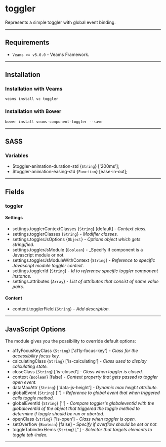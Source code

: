# toggler

 Represents a simple toggler with global event binding.

-----------

## Requirements
- `Veams >= v5.0.0` - Veams Framework.

-----------

## Installation

### Installation with Veams

`veams install vc toggler`

### Installation with Bower

`bower install veams-component-toggler --save`

-------------

## SASS

### Variables

- $toggler-animation-duration-std {`String`} ['200ms'];
- $toggler-animation-easing-std {`Function`} [ease-in-out];

-------------

## Fields

### toggler

#### Settings

- settings.togglerContextClasses {`String`} [default] - _Context class._
- settings.togglerClasses {`String`} - _Modifier classes._
- settings.togglerJsOptions {`Object`} - _Options object which gets stringified._
- settings.togglerJsModule {`Boolean`} - _Specify if component is a Javascript module or not.
- settings.togglerJsModuleWithContext {`String`} - _Reference to specific Javascript module toggler context._
- settings.togglerId {`String`} - _Id to reference specific toggler component instance._
- settings.attributes {`Array`} - _List of attributes that consist of name value pairs._

#### Content

- content.togglerField {`String`} - _Add description._



-------------

## JavaScript Options

The module gives you the possibility to override default options:

- a11yFocusKeyClass {`String`} ['a11y-focus-key'] - _Class for the accessibility focus key._
- calculatingClass {`String`} ['is-calculating'] - _Class used to display calculating state._
- closeClass {`String`} ['is-closed'] - _Class when toggler is closed._
- context {`Boolean`} [false] - _Context property that gets passed to toggler open event._
- dataMaxAttr {`String`} ['data-js-height'] - _Dynamic max height attribute._
- globalEvent {`String`} [''] - _Reference to global event that when triggered calls toggle method._
- globalEventId {`String`} [''] - _Compare toggler's globaleventid with the globaleventid of the object that triggered the toggle method to determine if toggle should be run or aborted._
- openClass {`String`} ['is-open'] - _Class when toggler is open._
- setOverflow {`Boolean`} [false] - _Specify if overflow should be set or not._
- toggleTabindexElems {`String`} [''] - _Selector that targets elements to toggle tab-index._

-------------